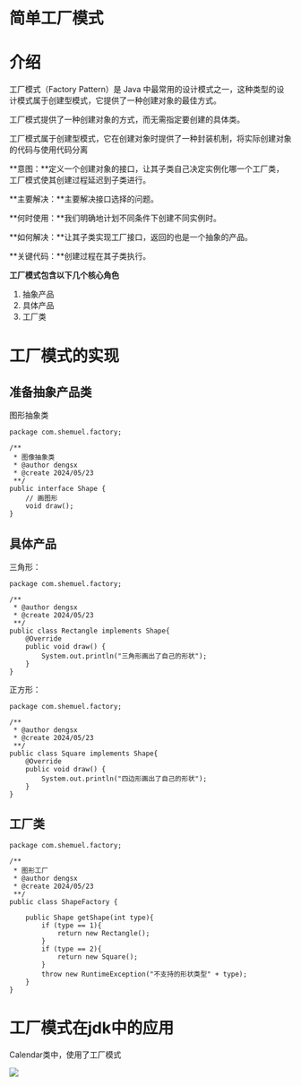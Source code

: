 # 简单工厂模式

# 介绍

工厂模式（Factory Pattern）是 Java 中最常用的设计模式之一，这种类型的设计模式属于创建型模式，它提供了一种创建对象的最佳方式。

工厂模式提供了一种创建对象的方式，而无需指定要创建的具体类。

工厂模式属于创建型模式，它在创建对象时提供了一种封装机制，将实际创建对象的代码与使用代码分离

**意图：**定义一个创建对象的接口，让其子类自己决定实例化哪一个工厂类，工厂模式使其创建过程延迟到子类进行。

**主要解决：**主要解决接口选择的问题。

**何时使用：**我们明确地计划不同条件下创建不同实例时。

**如何解决：**让其子类实现工厂接口，返回的也是一个抽象的产品。

**关键代码：**创建过程在其子类执行。

**工厂模式包含以下几个核心角色**

1. 抽象产品
2. 具体产品
3. 工厂类

# 工厂模式的实现

## 准备抽象产品类

图形抽象类

```
package com.shemuel.factory;

/**
 * 图像抽象类
 * @author dengsx
 * @create 2024/05/23
 **/
public interface Shape {
    // 画图形
    void draw();
}
```

## 具体产品

三角形：

```
package com.shemuel.factory;

/**
 * @author dengsx
 * @create 2024/05/23
 **/
public class Rectangle implements Shape{
    @Override
    public void draw() {
        System.out.println("三角形画出了自己的形状");
    }
}
```

正方形：

```
package com.shemuel.factory;

/**
 * @author dengsx
 * @create 2024/05/23
 **/
public class Square implements Shape{
    @Override
    public void draw() {
        System.out.println("四边形画出了自己的形状");
    }
}
```

## 工厂类

```
package com.shemuel.factory;

/**
 * 图形工厂
 * @author dengsx
 * @create 2024/05/23
 **/
public class ShapeFactory {

    public Shape getShape(int type){
        if (type == 1){
            return new Rectangle();
        }
        if (type == 2){
            return new Square();
        }
        throw new RuntimeException("不支持的形状类型" + type);
    }
}
```

# 工厂模式在jdk中的应用

Calendar类中，使用了工厂模式

![](https://cdn.nlark.com/yuque/0/2024/png/23112322/1716473892682-7907adfb-fbc5-4881-9bb3-a0ebb9eb0dc7.png?x-oss-process=image%2Fwatermark%2Ctype_d3F5LW1pY3JvaGVp%2Csize_50%2Ctext_c2hlbXVlbA%3D%3D%2Ccolor_FFFFFF%2Cshadow_50%2Ct_80%2Cg_se%2Cx_10%2Cy_10)
